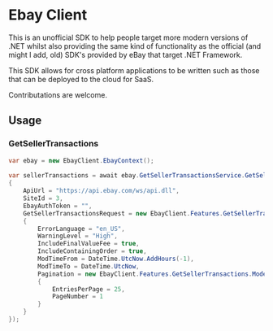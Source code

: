 # Ebay Client

This is an unofficial SDK to help people target more modern versions of .NET whilst also providing the same kind of functionality as the official (and might I add, old) SDK's provided by eBay that target .NET Framework.

This SDK allows for cross platform applications to be written such as those that can be deployed to the cloud for SaaS.

Contributations are welcome.

## Usage
### GetSellerTransactions

```csharp
var ebay = new EbayClient.EbayContext();
    
var sellerTransactions = await ebay.GetSellerTransactionsService.GetSellerTransactions(new Query
{
    ApiUrl = "https://api.ebay.com/ws/api.dll",
    SiteId = 3,
    EbayAuthToken = "",
    GetSellerTransactionsRequest = new EbayClient.Features.GetSellerTransactions.Models.GetSellerTransactionsRequest
    {
        ErrorLanguage = "en_US",
        WarningLevel = "High",
        IncludeFinalValueFee = true,
        IncludeContainingOrder = true,
        ModTimeFrom = DateTime.UtcNow.AddHours(-1),
        ModTimeTo = DateTime.UtcNow,
        Pagination = new EbayClient.Features.GetSellerTransactions.Models.Pagination
        {
            EntriesPerPage = 25,
            PageNumber = 1
        }
    }
});
```